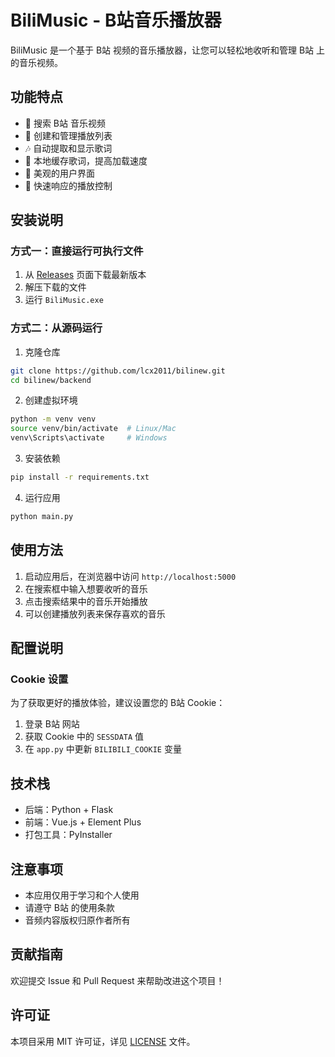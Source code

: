 # BiliMusic - B站音乐播放器

BiliMusic 是一个基于 B站 视频的音乐播放器，让您可以轻松地收听和管理 B站 上的音乐视频。

## 功能特点

- 🎵 搜索 B站 音乐视频
- 📝 创建和管理播放列表
- 🎶 自动提取和显示歌词
- 💾 本地缓存歌词，提高加载速度
- 🎨 美观的用户界面
- 🚀 快速响应的播放控制

## 安装说明

### 方式一：直接运行可执行文件

1. 从 [Releases](https://github.com/lcx2011/bilinew/releases) 页面下载最新版本
2. 解压下载的文件
3. 运行 `BiliMusic.exe`

### 方式二：从源码运行

1. 克隆仓库
```bash
git clone https://github.com/lcx2011/bilinew.git
cd bilinew/backend
```

2. 创建虚拟环境
```bash
python -m venv venv
source venv/bin/activate  # Linux/Mac
venv\Scripts\activate     # Windows
```

3. 安装依赖
```bash
pip install -r requirements.txt
```

4. 运行应用
```bash
python main.py
```

## 使用方法

1. 启动应用后，在浏览器中访问 `http://localhost:5000`
2. 在搜索框中输入想要收听的音乐
3. 点击搜索结果中的音乐开始播放
4. 可以创建播放列表来保存喜欢的音乐

## 配置说明

### Cookie 设置

为了获取更好的播放体验，建议设置您的 B站 Cookie：

1. 登录 B站 网站
2. 获取 Cookie 中的 `SESSDATA` 值
3. 在 `app.py` 中更新 `BILIBILI_COOKIE` 变量

## 技术栈

- 后端：Python + Flask
- 前端：Vue.js + Element Plus
- 打包工具：PyInstaller

## 注意事项

- 本应用仅用于学习和个人使用
- 请遵守 B站 的使用条款
- 音频内容版权归原作者所有

## 贡献指南

欢迎提交 Issue 和 Pull Request 来帮助改进这个项目！

## 许可证

本项目采用 MIT 许可证，详见 [LICENSE](LICENSE) 文件。 
